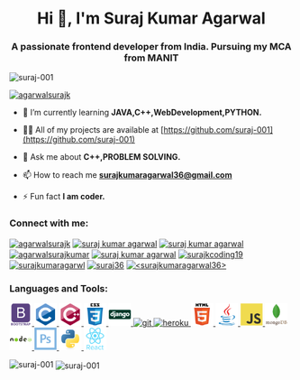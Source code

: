 <h1 align="center">Hi 👋, I'm Suraj Kumar Agarwal</h1>
<h3 align="center">A passionate frontend developer from India. Pursuing my MCA from MANIT</h3>

<p align="left"> <img src="https://komarev.com/ghpvc/?username=suraj-001&label=Profile%20views&color=0e75b6&style=flat" alt="suraj-001" /> </p>

<p align="left"> <a href="https://twitter.com/agarwalsurajk" target="blank"><img src="https://img.shields.io/twitter/follow/agarwalsurajk?logo=twitter&style=for-the-badge" alt="agarwalsurajk" /></a> </p>

- 🌱 I’m currently learning **JAVA,C++,WebDevelopment,PYTHON.**

- 👨‍💻 All of my projects are available at [https://github.com/suraj-001](https://github.com/suraj-001)

- 💬 Ask me about **C++,PROBLEM SOLVING.**

- 📫 How to reach me **surajkumaragarwal36@gmail.com**

- ⚡ Fun fact **I am coder.**

<h3 align="left">Connect with me:</h3>
<p align="left">
<a href="https://twitter.com/agarwalsurajk" target="blank"><img align="center" src="https://raw.githubusercontent.com/rahuldkjain/github-profile-readme-generator/master/src/images/icons/Social/twitter.svg" alt="agarwalsurajk" height="30" width="40" /></a>
<a href="https://linkedin.com/in/suraj kumar agarwal" target="blank"><img align="center" src="https://raw.githubusercontent.com/rahuldkjain/github-profile-readme-generator/master/src/images/icons/Social/linked-in-alt.svg" alt="suraj kumar agarwal" height="30" width="40" /></a>
<a href="https://fb.com/suraj kumar agarwal" target="blank"><img align="center" src="https://raw.githubusercontent.com/rahuldkjain/github-profile-readme-generator/master/src/images/icons/Social/facebook.svg" alt="suraj kumar agarwal" height="30" width="40" /></a>
<a href="https://instagram.com/agarwalsurajkumar" target="blank"><img align="center" src="https://raw.githubusercontent.com/rahuldkjain/github-profile-readme-generator/master/src/images/icons/Social/instagram.svg" alt="agarwalsurajkumar" height="30" width="40" /></a>
<a href="https://www.youtube.com/c/suraj kumar agarwal" target="blank"><img align="center" src="https://raw.githubusercontent.com/rahuldkjain/github-profile-readme-generator/master/src/images/icons/Social/youtube.svg" alt="suraj kumar agarwal" height="30" width="40" /></a>
<a href="https://www.codechef.com/users/surajkcoding19" target="blank"><img align="center" src="https://cdn.jsdelivr.net/npm/simple-icons@3.1.0/icons/codechef.svg" alt="surajkcoding19" height="30" width="40" /></a>
<a href="https://www.hackerrank.com/surajkumaragarwl" target="blank"><img align="center" src="https://raw.githubusercontent.com/rahuldkjain/github-profile-readme-generator/master/src/images/icons/Social/hackerrank.svg" alt="surajkumaragarwl" height="30" width="40" /></a>
<a href="https://www.leetcode.com/suraj36" target="blank"><img align="center" src="https://raw.githubusercontent.com/rahuldkjain/github-profile-readme-generator/master/src/images/icons/Social/leet-code.svg" alt="suraj36" height="30" width="40" /></a>
<a href="https://auth.geeksforgeeks.org/user/<surajkumaragarwal36>" target="blank"><img align="center" src="https://raw.githubusercontent.com/rahuldkjain/github-profile-readme-generator/master/src/images/icons/Social/geeks-for-geeks.svg" alt="<surajkumaragarwal36>" height="30" width="40" /></a>
</p>

<h3 align="left">Languages and Tools:</h3>
<p align="left"> <a href="https://getbootstrap.com" target="_blank"> <img src="https://raw.githubusercontent.com/devicons/devicon/master/icons/bootstrap/bootstrap-plain-wordmark.svg" alt="bootstrap" width="40" height="40"/> </a> <a href="https://www.cprogramming.com/" target="_blank"> <img src="https://raw.githubusercontent.com/devicons/devicon/master/icons/c/c-original.svg" alt="c" width="40" height="40"/> </a> <a href="https://www.w3schools.com/cpp/" target="_blank"> <img src="https://raw.githubusercontent.com/devicons/devicon/master/icons/cplusplus/cplusplus-original.svg" alt="cplusplus" width="40" height="40"/> </a> <a href="https://www.w3schools.com/css/" target="_blank"> <img src="https://raw.githubusercontent.com/devicons/devicon/master/icons/css3/css3-original-wordmark.svg" alt="css3" width="40" height="40"/> </a> <a href="https://www.djangoproject.com/" target="_blank"> <img src="https://raw.githubusercontent.com/devicons/devicon/master/icons/django/django-original.svg" alt="django" width="40" height="40"/> </a> <a href="https://git-scm.com/" target="_blank"> <img src="https://www.vectorlogo.zone/logos/git-scm/git-scm-icon.svg" alt="git" width="40" height="40"/> </a> <a href="https://heroku.com" target="_blank"> <img src="https://www.vectorlogo.zone/logos/heroku/heroku-icon.svg" alt="heroku" width="40" height="40"/> </a> <a href="https://www.w3.org/html/" target="_blank"> <img src="https://raw.githubusercontent.com/devicons/devicon/master/icons/html5/html5-original-wordmark.svg" alt="html5" width="40" height="40"/> </a> <a href="https://www.java.com" target="_blank"> <img src="https://raw.githubusercontent.com/devicons/devicon/master/icons/java/java-original.svg" alt="java" width="40" height="40"/> </a> <a href="https://developer.mozilla.org/en-US/docs/Web/JavaScript" target="_blank"> <img src="https://raw.githubusercontent.com/devicons/devicon/master/icons/javascript/javascript-original.svg" alt="javascript" width="40" height="40"/> </a> <a href="https://www.mongodb.com/" target="_blank"> <img src="https://raw.githubusercontent.com/devicons/devicon/master/icons/mongodb/mongodb-original-wordmark.svg" alt="mongodb" width="40" height="40"/> </a> <a href="https://nodejs.org" target="_blank"> <img src="https://raw.githubusercontent.com/devicons/devicon/master/icons/nodejs/nodejs-original-wordmark.svg" alt="nodejs" width="40" height="40"/> </a> <a href="https://www.photoshop.com/en" target="_blank"> <img src="https://raw.githubusercontent.com/devicons/devicon/master/icons/photoshop/photoshop-line.svg" alt="photoshop" width="40" height="40"/> </a> <a href="https://www.python.org" target="_blank"> <img src="https://raw.githubusercontent.com/devicons/devicon/master/icons/python/python-original.svg" alt="python" width="40" height="40"/> </a> <a href="https://reactjs.org/" target="_blank"> <img src="https://raw.githubusercontent.com/devicons/devicon/master/icons/react/react-original-wordmark.svg" alt="react" width="40" height="40"/> </a> </p>

<p><img align="left" src="https://github-readme-stats.vercel.app/api/top-langs?username=suraj-001&show_icons=true&locale=en&layout=compact" alt="suraj-001" /></p>

<p>&nbsp;<img align="center" src="https://github-readme-stats.vercel.app/api?username=suraj-001&show_icons=true&locale=en" alt="suraj-001" /></p>

